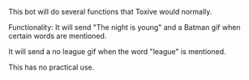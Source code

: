 This bot will do several functions that Toxive would normally.

Functionality:
It will send "The night is young" and a Batman gif when certain words are mentioned.

It will send a no league gif when the word "league" is mentioned.

This has no practical use.
